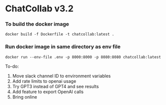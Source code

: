 # ChatCollab v3.2

### To build the docker image
~~~
docker build -f Dockerfile -t chatcollab:latest .
~~~

### Run docker image in same directory as env file
~~~
docker run --env-file .env -p 8000:8000 -p 8080:8080 chatcollab:latest
~~~


To-do:
1. Move slack channel ID to environment variables
2. Add rate limits to openai usage
3. Try GPT3 instead of GPT4 and see results
4. Add feature to export OpenAI calls
5. Bring online 
